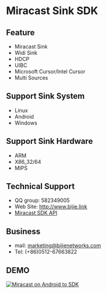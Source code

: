Miracast Sink SDK
=====
Feature
-----
* Miracast Sink
* Widi Sink
* HDCP
* UIBC
* Microsoft Cursor/Intel Cursor
* Multi Sources

Support Sink System
-----
* Linux
* Android
* Windows

Support Sink Hardware
------
* ARM
* X86_32/64
* MIPS

Technical Support
-----
* QQ group: 582349005
* Web Site: http://www.bijie.link
* [Miracast SDK API](https://www.bijie.link/document-of-sdk/document-of-miracast-sdk-on-android/)

Business
---
* mail: marketing@bijienetworks.com
* Tel: (+86)0512-67663822

DEMO
-----
[![Miracast on Android to SDK](https://res.cloudinary.com/marcomontalbano/image/upload/v1588938433/video_to_markdown/images/youtube--a2p8lRKjv3k-c05b58ac6eb4c4700831b2b3070cd403.jpg)](https://youtu.be/a2p8lRKjv3k "Miracast on Android to SDK")


